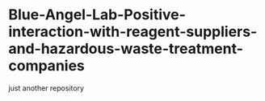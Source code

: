 # Blue-Angel-Lab-Positive-interaction-with-reagent-suppliers-and-hazardous-waste-treatment-companies
just another repository
